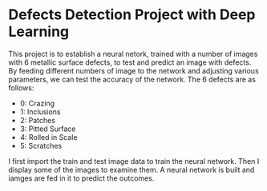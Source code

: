 # Defects Detection Project with Deep Learning

This project is to establish a neural netork, trained with a number of images with 6 metallic surface defects, to test and predict an image with defects. By feeding different numbers of image to the network and adjusting various parameters, we can test the accuracy of the network. The 6 defects are as follows:

- 0: Crazing
- 1: Inclusions
- 2: Patches
- 3: Pitted Surface
- 4: Rolled in Scale
- 5: Scratches

I first import the train and test image data to train the neural network. Then I display some of the images to examine them. A neural network is built and iamges are fed in it to predict the outcomes. 
